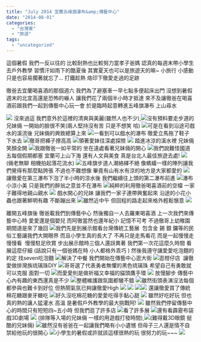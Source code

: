 ```yaml
---
title: "July 2014 宜蘭五峰旗瀑布&amp;傳藝中心"
date: "2014-08-01"
categories: 
  - "台灣東"
  - "旅遊"
tags: 
  - "uncategoried"
---
```


這個暑假 我們一反以往的 比較耐熱也比較努力當孝子爸媽 認真的每週末帶小學生去戶外教學 習慣汗如雨下的酷夏後 其實夏天也可以是旅遊天的嘛~ 小旅行 小感動 只是也容易擱著就忘了... 打鐵趁熱 烙印下徹愛走過的足跡

徹爸去宜蘭喝喜酒的那個週六 我們為了避塞車一早七點多便起床出門 沒想到暑假週末的北宜高還是恐怖的嚇人 讓我們花了兩個半小時才抵達 來不及讓徹爸在喝喜酒前跟我們一起到傳藝中心玩一會 於是臨時起意轉進五峰旗瀑布 上山尋水

 ![](images/14471539810_402ec781ca.jpg) 沒來過這 我們意外於這裡的清爽與美麗(雖然人也不少)[ ![](images/14635248196_d4c2f0ef00.jpg)](http://flickr.com/photos/33703965@N00/14635248196)沒有預料要走步道的兄妹倆 一開始的臉很不笑(兩人堅持沒有苦 只是不想笑 哈) [ ![](images/14655003331_84ab51f9bb.jpg)](http://flickr.com/photos/33703965@N00/14655003331)可是在看到沿途可戲水的溪流後 兄妹倆的興致總算上來 [![](images/14471556850_256e3dabcd.jpg)](http://flickr.com/photos/33703965@N00/14471556850)一看到可以戲水的瀑布 徹愛立馬拖了鞋子 下水去 [ ![](images/14635259706_63851e06c8.jpg)](http://flickr.com/photos/33703965@N00/14635259706)徹哥把褲子撩高高 [ ![](images/14471566600_b96402b0a8.jpg)](http://flickr.com/photos/33703965@N00/14471566600)領著愛妹往深處探險 ![](images/14471813197_d07c48cc25.jpg) 踏進冰涼的溪水裡 兄妹倆笑顏全開 [ ![](images/14471613759_2219e6ef42.jpg)](http://flickr.com/photos/33703965@N00/14471613759)我跟徹爸一如平常的 坐在遠處看著兄妹倆的開心 [ ![](images/14655926744_478c26a200.jpg)](http://flickr.com/photos/33703965@N00/14655926744)我們說難怪國道五每個假期都塞 宜蘭可上山下海 還有人文與美食 真是台北人最佳旅遊去處! ![](images/14471618699_f530f2aee0.jpg) (倆老無聊 相機拍起落花流水) [ ![](images/14658258895_3f036af1c8.jpg)](http://flickr.com/photos/33703965@N00/14658258895)[](http://flickr.com/photos/33703965@N00/14678169453)五峰旗步道人潮絡繹不絕 像螞蟻一樣的陣列讓我們覺得有那麼點誇張 不過也不難想像 畢竟有山有水有涼的地方是大家都愛的 ![](images/14657895312_2a3cd023f0.jpg) 讓徹愛在第三瀑布下泡了半小時的涼水後 我們繼續往上頭的第二瀑布前進 [ ![](images/14655051621_79a3b39ec0.jpg)](http://flickr.com/photos/33703965@N00/14655051621)瀑布小涼小美 只是我們的醉翁之意並不在瀑布 [ ![](images/14471641909_e497aea7bd.jpg)](http://flickr.com/photos/33703965@N00/14471641909)純粹的利用徹爸喝喜酒前的空檔 一家子難得地親山親水 ![](images/14471395149_ac46a724a1.jpg) 戲水開心的兄妹 讓我們一家子連帶興奮起來 沿途的小花小蟲也跟著鮮明有趣 不斷蹦出來 [ ![](images/14471643649_469f6a676c.jpg)](http://flickr.com/photos/33703965@N00/14471643649)雖然近中午 但回程的路走起來格外輕鬆愜意 [![](images/14657911452_7d69c601bc.jpg)](http://flickr.com/photos/33703965@N00/14657911452)

離開五峰旗後 徹爸載我們到傳藝中心 然後獨自一人去羅東喝喜酒 上一次我們來傳藝中心時 愛愛還是個嬰兒 而阿徹當然也還年紀小 記憶不可考 不過徹哥上幼稚園期間道是來了幾回 [ ![](images/14471654829_4925413598.jpg)](http://flickr.com/photos/33703965@N00/14471654829)我們先是到展示館看台灣傳統工藝展  包含金 錫 銀 鑼等的民俗工藝讓我們大開眼界 而且小學生真的長大了 不再只是走馬看花 而是一起慢慢走 慢慢看  慢慢駐足欣賞 步出展示館時三個人還訝異著 我們第一次花這麼久時間 看展這麼仔細 (話說只有一個爸媽在時 小人都格外乖巧 ) 然後我遵守讓愛愛吃泡麵的約定 找seven吃泡麵 [ ![](images/14635313456_4024fea379.jpg)](http://flickr.com/photos/33703965@N00/14635313456)解決了中餐 我們開始在傳藝中心逛大街 [ ![](images/14658287725_ae9c652a4e.jpg)](http://flickr.com/photos/33703965@N00/14658287725)逛柑仔店  讓徹愛做排灣族琉璃珠DIY [ ![](images/14657921022_c2bd51befe.jpg)](http://flickr.com/photos/33703965@N00/14657921022)哥哥選了代表勇者無懼的黑色琉璃珠 希望自己有勇敢就可以克服 面對一切 [ ![](images/14655072511_34fcdc4cf8.jpg)](http://flickr.com/photos/33703965@N00/14655072511)而愛愛則是做祈福又幸福的貓頭鷹手環 ![](images/14471679578_2282115274.jpg) 放慢腳步 傳藝中心內有趣的東西還真是不少 [ ![](images/14471682548_768e4328e8.jpg)](http://flickr.com/photos/33703965@N00/14471682548)整體維護跟氛圍都蠻不錯 [ ![](images/14658176135_353bb2ea71.jpg)](http://flickr.com/photos/33703965@N00/14658176135)雖然街頭表演沒法每個都參與也難卡到好位 但熱鬧氣氛已夠讓徹愛High [ ![](images/14471871487_5181035a5c.jpg)](http://flickr.com/photos/33703965@N00/14471871487) [![](images/14471664059_a7cf792249.jpg)](http://flickr.com/photos/33703965@N00/14471664059) [![](images/14471622190_b3eb882175.jpg)](http://flickr.com/photos/33703965@N00/14471622190)![](images/14658296925_fd5923e417.jpg) 還讓徹愛買了傳統棉花糖跟麥牙糖吃 [ ![](images/14471626530_1a51e01c31.jpg)](http://flickr.com/photos/33703965@N00/14471626530)好久沒吃棉花糖的愛愛吃得手黏心甜 ![](images/14655939534_c62d3842bc.jpg) 雖然好吃好玩 但也真的熱的讓人猛灌水 高溫 是暑假戶外教學的最大挑戰阿! ![](images/14678213653_b94657d4ba.jpg) 雖然我們停留傳藝中心的時間只有短短四~五小時 但我們逛了許多店 [ ![](images/14655074311_d0d150ddd4.jpg)](http://flickr.com/photos/33703965@N00/14655074311)看了許多展 [ ![](images/14678217783_0431ab85ea.jpg)](http://flickr.com/photos/33703965@N00/14678217783)還有看霹靂布袋戲3D劇場 [![](images/14678083103_c11796f866.jpg)](http://flickr.com/photos/33703965@N00/14678083103) (排隊等入場的兄妹倆 一樣的用遊戲打發時間)[ ![](images/14471501170_be4721c503.jpg)](http://flickr.com/photos/33703965@N00/14471501170)(難得戴3D眼鏡 挺酷的兄妹倆)  [![](images/14657801962_73724bba23.jpg)](http://flickr.com/photos/33703965@N00/14657801962)雖然沒有爸爸在一起讓我們略有小小遺憾 但母子三人還是情不自禁給他玩的很開心 [ ![](images/14471676979_b587f6f76a.jpg)](http://flickr.com/photos/33703965@N00/14471676979)[](http://flickr.com/photos/33703965@N00/14678083103)小學生的暑假或許就該這樣很熱的玩 很努力的玩~~~ ![](images/14635328686_6c22f1cbf8.jpg)
